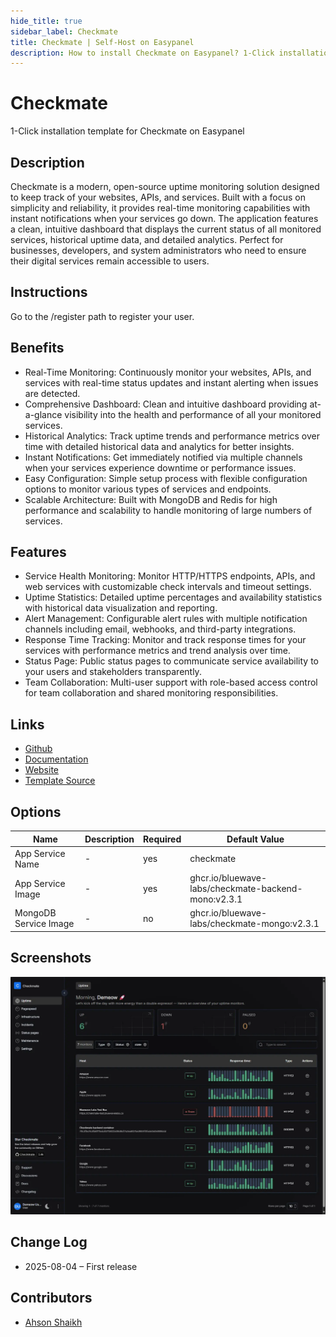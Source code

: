 ```yaml
---
hide_title: true
sidebar_label: Checkmate
title: Checkmate | Self-Host on Easypanel
description: How to install Checkmate on Easypanel? 1-Click installation template for Checkmate on Easypanel
---
```


<!-- generated -->

# Checkmate

1-Click installation template for Checkmate on Easypanel

## Description

Checkmate is a modern, open-source uptime monitoring solution designed to keep track of your websites, APIs, and services. Built with a focus on simplicity and reliability, it provides real-time monitoring capabilities with instant notifications when your services go down. The application features a clean, intuitive dashboard that displays the current status of all monitored services, historical uptime data, and detailed analytics. Perfect for businesses, developers, and system administrators who need to ensure their digital services remain accessible to users.

## Instructions

Go to the /register path to register your user.

## Benefits

- Real-Time Monitoring: Continuously monitor your websites, APIs, and services with real-time status updates and instant alerting when issues are detected.
- Comprehensive Dashboard: Clean and intuitive dashboard providing at-a-glance visibility into the health and performance of all your monitored services.
- Historical Analytics: Track uptime trends and performance metrics over time with detailed historical data and analytics for better insights.
- Instant Notifications: Get immediately notified via multiple channels when your services experience downtime or performance issues.
- Easy Configuration: Simple setup process with flexible configuration options to monitor various types of services and endpoints.
- Scalable Architecture: Built with MongoDB and Redis for high performance and scalability to handle monitoring of large numbers of services.

## Features

- Service Health Monitoring: Monitor HTTP/HTTPS endpoints, APIs, and web services with customizable check intervals and timeout settings.
- Uptime Statistics: Detailed uptime percentages and availability statistics with historical data visualization and reporting.
- Alert Management: Configurable alert rules with multiple notification channels including email, webhooks, and third-party integrations.
- Response Time Tracking: Monitor and track response times for your services with performance metrics and trend analysis over time.
- Status Page: Public status pages to communicate service availability to your users and stakeholders transparently.
- Team Collaboration: Multi-user support with role-based access control for team collaboration and shared monitoring responsibilities.

## Links

- [Github](https://github.com/bluewave-labs/checkmate)
- [Documentation](https://github.com/bluewave-labs/checkmate#readme)
- [Website](https://checkmate.so)
- [Template Source](https://github.com/easypanel-io/templates/tree/main/templates/checkmate)

## Options

Name | Description | Required | Default Value
-|-|-|-
App Service Name | - | yes | checkmate
App Service Image | - | yes | ghcr.io/bluewave-labs/checkmate-backend-mono:v2.3.1
MongoDB Service Image | - | no | ghcr.io/bluewave-labs/checkmate-mongo:v2.3.1

## Screenshots

![Checkmate Screenshot](./assets/screenshot.png)

## Change Log

- 2025-08-04 – First release

## Contributors

- [Ahson Shaikh](https://github.com/Ahson-Shaikh)

